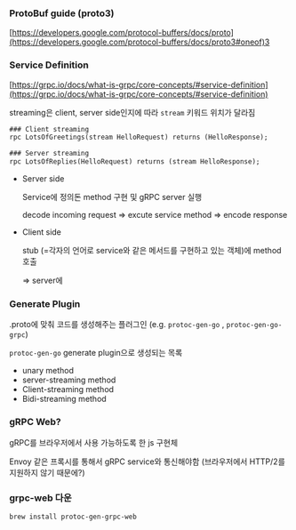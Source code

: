 ### ProtoBuf guide (proto3)

[https://developers.google.com/protocol-buffers/docs/proto](https://developers.google.com/protocol-buffers/docs/proto3#oneof)3

### Service Definition

[https://grpc.io/docs/what-is-grpc/core-concepts/#service-definition](https://grpc.io/docs/what-is-grpc/core-concepts/#service-definition)

streaming은 client, server side인지에 따라 `stream` 키워드 위치가 달라짐

```proto
### Client streaming
rpc LotsOfGreetings(stream HelloRequest) returns (HelloResponse);

### Server streaming
rpc LotsOfReplies(HelloRequest) returns (stream HelloResponse);
```

- Server side
    
    Service에 정의돈 method 구현 및 gRPC server 실행
    
    decode incoming request ⇒ excute service method ⇒ encode response
    
- Client side
    
    stub (=각자의 언어로 service와 같은 메서드를 구현하고 있는 객체)에 method 호출 
    
    ⇒ server에 
    

### Generate Plugin

.proto에 맞춰 코드를 생성해주는 플러그인 (e.g. `protoc-gen-go` , `protoc-gen-go-grpc`)

`protoc-gen-go` generate plugin으로 생성되는 목록

- unary method
- server-streaming method
- Client-streaming method
- Bidi-streaming method

### gRPC Web?

gRPC를 브라우저에서 사용 가능하도록 한 js 구현체

Envoy 같은 프록시를 통해서 gRPC service와 통신해야함 (브라우저에서 HTTP/2를 지원하지 않기 때문에?)

### grpc-web 다운

```solidity
brew install protoc-gen-grpc-web
```

